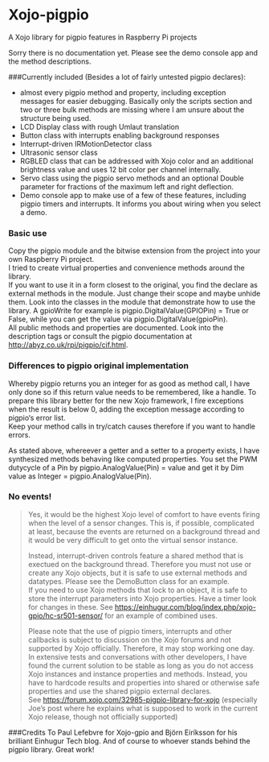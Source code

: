 # Xojo-pigpio
A Xojo library for pigpio features in Raspberry Pi projects

Sorry there is no documentation yet. Please see the demo console app and the method descriptions.

###Currently included
(Besides a lot of fairly untested pigpio declares):
* almost every pigpio method and property, including exception messages for easier debugging. Basically only the scripts section and two or three bulk methods are missing where I am unsure about the structure being used.
* LCD Display class with rough Umlaut translation
* Button class with interrupts enabling background responses
* Interrupt-driven IRMotionDetector class
* Ultrasonic sensor class
* RGBLED class that can be addressed with Xojo color and an additional brightness value and uses 12 bit color per channel internally.
* Servo class using the pigpio servo methods and an optional Double parameter for fractions of the maximum left and right deflection.
* Demo console app to make use of a few of these features, including pigpio timers and interrupts. It informs you about wiring when you select a demo.  
  
### Basic use
Copy the pigpio module and the bitwise extension from the project into your own Raspberry Pi project.  
I tried to create virtual properties and convenience methods around the library.  
If you want to use it in a form closest to the original, you find the declare as external methods in the module. Just change their scope and maybe unhide them.
Look into the classes in the module that demonstrate how to use the library.
A gpioWrite for example is pigpio.DigitalValue(GPIOPin) = True or False, while you can get the value via pigpio.DigitalValue(gpioPin).  
All public methods and properties are documented. Look into the description tags or consult the pigpio documentation at http://abyz.co.uk/rpi/pigpio/cif.html.
  
### Differences to pigpio original implementation
Whereby pigpio returns you an integer for as good as method call, I have only done so if this return value needs to be remembered, like a handle. To prepare this library better for the new Xojo framework, I fire exceptions when the result is below 0, adding the exception message according to pigpio‘s error list.  
Keep your method calls in try/catch causes therefore if you want to handle errors.  
  
As stated above, whereever a getter and a setter to a property exists, I have synthesized methods behaving like computed properties. You set the PWM dutycycle of a Pin by pigpio.AnalogValue(Pin) = value and get it by Dim value as Integer = pigpio.AnalogValue(Pin).  
  

### No events!
> Yes, it would be the highest Xojo level of comfort to have events firing when the level of a sensor changes. This is, if possible, complicated at least, because the events are returned on a background thread and it would be very difficult to get onto the virtual sensor instance.  
>  
> Instead, interrupt-driven controls feature a shared method that is exectued on the background thread. Therefore you must not use or create any Xojo objects, but it is safe to use  external methods and datatypes. Please see the DemoButton class for an example.  
If you need to use Xojo methods that lock to an object, it is safe to store the interrupt parameters into Xojo properties. Have a timer look for changes in these. See https://einhugur.com/blog/index.php/xojo-gpio/hc-sr501-sensor/ for an example of combined uses.  
>  
> Please note that the use of pigpio timers, interrupts and other callbacks is subject to discussion on the Xojo forums and not supported by Xojo officially. Therefore, it may stop working one day. In extensive tests and conversations with other developers, I have found the current solution to be stable as long as you do not access Xojo instances and instance properties and methods. Instead, you have to hardcode results and properties into shared or otherwise safe properties and use the shared pigpio external declares.   
See https://forum.xojo.com/32985-pigpio-library-for-xojo (especially Joe’s post where he explains what is supposed to work in the current Xojo release, though not officially supported)

###Credits
To Paul Lefebvre for Xojo-gpio and Björn Eiríksson for his brilliant Einhugur Tech blog.
And of course to whoever stands behind the pigpio library. Great work!
